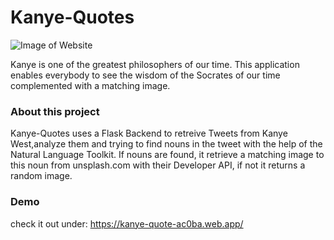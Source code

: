 # Kanye-Quotes

![Image of Website](./src/assets/github-readme-image.PNG)

Kanye is one of the greatest philosophers of our time.
This application enables everybody to see the wisdom of the Socrates of our time complemented with a matching image.


### About this project
Kanye-Quotes uses a Flask Backend to retreive Tweets from Kanye West,analyze them and trying to find nouns in the tweet with the help of the Natural Language Toolkit.
If nouns are found, it retrieve a matching image to this noun from unsplash.com with their Developer API, if not it returns a random image.

### Demo

check it out under: https://kanye-quote-ac0ba.web.app/
